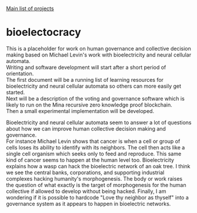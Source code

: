 <a href="https://johnshearing.github.io/">Main list of projects</a>  

# bioelectocracy
This is a placeholder for work on human governance and collective decision making based on Michael Levin's work with bioelectricity and neural cellular automata.  
Writing and software development will start after a short period of orientation.  
The first document will be a running list of learning resources for bioelectricity and neural cellular automata so others can more easily get started.  
Next will be a description of the voting and governance software which is likely to run on the Mina recursive zero knowledge proof blockchain.  
Then a small experimental implementation will be developed.  

Bioelectricity and neural cellular automata seem to answer a lot of questions about how we can improve human collective decision making and governance.  
For instance Michael Levin shows that cancer is when a cell or group of cells loses its ability to identify with its neighbors. The cell then acts like a single cell organism which seeks only to feed and reproduce. This same kind of cancer seems to happen at the human level too. Bioelectricity explains how a wasp can hack the bioelectric network of an oak tree. I think we see the central banks, corporations, and supporting industrial complexes hacking humanity's morphogenesis. The body or work raises the question of what exactly is the target of morphogenesis for the human collective if allowed to develop without being hacked. Finally, I am wondering if it is possible to hardcode "Love thy neighbor as thyself" into a governance system as it appears to happen in bioelectric networks.
